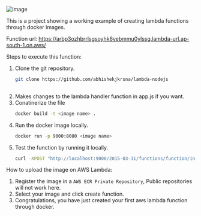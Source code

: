 ![image](https://github.com/abhishekjkrsna/lambda-nodejs/assets/93752888/41fd4719-d573-40fb-a396-8e343aa78c94)

This is a project showing a working example of creating lambda functions through docker images.

Function url:
https://arbp3ozhbrrlsgsoyhk6vebmmu0ylssg.lambda-url.ap-south-1.on.aws/

Steps to execute this function:
1. Clone the git repository.
   ```bash
   git clone https://github.com/abhishekjkrsna/lambda-nodejs
  
3. Makes changes to the lambda handler function in app.js if you want.
4. Conatinerize the file
   ```bash
   docker build -t <image name> .
   ```
5. Run the docker image locally.
   ```bash
   docker run -p 9000:8080 <image name>
   ```
6. Test the function by running it locally.
   ```bash
   curl -XPOST "http://localhost:9000/2015-03-31/functions/function/invocations" -d ''
   ```

How to upload the image on AWS Lambda:
1. Register the image in a `AWS ECR Private Repository`, Public repositories will not work here.
2. Select your image and click create function.
3. Congratulations, you have just created your first aws lambda function through docker.
